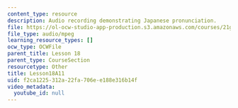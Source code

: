 ```yaml
---
content_type: resource
description: Audio recording demonstrating Japanese pronunciation.
file: https://ol-ocw-studio-app-production.s3.amazonaws.com/courses/21g-504-japanese-iv-spring-2009/f2ca1225312a22fa706ee188e316b14f_Lesson18A11.mp3
file_type: audio/mpeg
learning_resource_types: []
ocw_type: OCWFile
parent_title: Lesson 18
parent_type: CourseSection
resourcetype: Other
title: Lesson18A11
uid: f2ca1225-312a-22fa-706e-e188e316b14f
video_metadata:
  youtube_id: null
---
```

